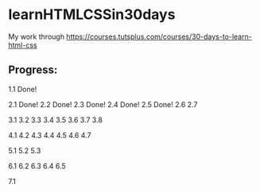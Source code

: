 learnHTMLCSSin30days
====================

My work through https://courses.tutsplus.com/courses/30-days-to-learn-html-css


Progress:
---------
1.1         Done!

2.1         Done!
2.2         Done!
2.3         Done!
2.4         Done!
2.5         Done!
2.6
2.7

3.1
3.2
3.3
3.4
3.5
3.6
3.7
3.8

4.1
4.2
4.3
4.4
4.5
4.6
4.7

5.1
5.2
5.3

6.1
6.2
6.3
6.4
6.5

7.1